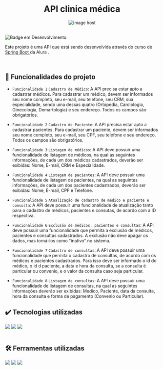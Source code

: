 <h1 align="center">API clinica médica</h1>
<div align="center">
 <img src="https://images2.imgbox.com/32/7f/sWQvhXGK_o.png" alt="image host"/></img>
</div>
<br>

![Badge em Desenvolvimento](http://img.shields.io/static/v1?label=STATUS&message=EM%20DESENVOLVIMENTO&color=GREEN&style=for-the-badge)

<div>
<p>Este projeto é uma API que está sendo desenvolvida através do curso de <a 
href="https://cursos.alura.com.br/course/spring-boot-3-desenvolva-api-rest-java">Spring Boot </a> da Alura .</p>
</div>
<br>

## 🔨 Funcionalidades do projeto

- `Funcionalidade 1` `Cadastro de Médico`: A API precisa estar apto a cadastrar médicos. Para cadastrar um médico, devem ser informados seu nome completo,  seu e-mail, seu telefone, seu CRM, sua especialidade, sendo uma dessas quatro (Ortopedia, Cardiologia, Ginecologia, Demartologia) e seu endereço. Todos os campos são obrigatórios.
  
- `Funcionalidade 2` `Cadastro de Paciente`: A API precisa estar apto a cadastrar pacientes. Para cadastrar um paciente, devem ser informados seu nome completo,  seu e-mail, seu CPF, seu telefone e seu endereço. Todos os campos são obrigatórios.
  
- `Funcionalidade 3` `Listagem de médicos`: A API deve possuir uma funcionalidade de listagem de médicos, na qual as seguintes informações, de cada um dos médicos cadastrados, deverão ser exibidas: Nome, E-mail, CRM e Especialidade.

- `Funcionalidade 4` `Listagem de pacientes`: A API deve possuir uma funcionalidade de listagem de pacientes, na qual as seguintes informações, de cada um dos pacientes cadastrados, deverão ser exibidas: Nome, E-mail, CPF e Telefone.

- `Funcionalidade 5` `Atualização de cadastro de médico e paciente e consulta`: A API deve possuir uma funcionalidade de atualização tanto para o cadastro de médicos, pacientes e consutas, de acordo com a ID respectiva.

- `Funcionalidade 6` `Exclusão de médicos, pacientes e consultas`: A API deve possuir uma funcionalidade que permita a exclusão de médicos, pacientes e consultas cadastrados. A exclusão não deve apagar os dados, mas torná-los como "inativo" no sistema.

- `Funcionalidade 7` `Cadastro de consultas`: A API deve possuir uma funcionalidade que permita o cadastro de consultas, de acordo com os médicos e pacientes cadastrados. Para isso deve ser informado o id do médico, o id d paciente, a data e hora da consulta, se a consulta é particular ou convenio, e o valor da consulta caso seja particular.

- `Funcionalidade 8` `Listagem de consultas`: A API deve possuir uma funcionalidade de listagem de consultas, na qual as seguintes informações deverão ser exibidas: Medico, Paciente, data da consulta, hora da consulta e forma de pagamento (Convenio ou Particular).


 
## ✔️ Tecnologias utilizadas

<div align="left">
  <img src="https://img.shields.io/badge/-Java-ED8B00?style=for-the-badge&logo=java&logoColor=white&labelColor=007396">
  <img src="https://img.shields.io/badge/Spring%20Boot-6DB33F.svg?style=for-the-badge&logo=Spring-Boot&logoColor=white">
   <img src="https://img.shields.io/badge/MySQL-4479A1.svg?style=for-the-badge&logo=MySQL&logoColor=white">
</div>
<br>

## 🛠️ Ferramentas utilizadas

<div align="left">
   <img src="https://img.shields.io/badge/Insomnia-4000BF.svg?style=for-the-badge&logo=Insomnia&logoColor=white">
  <img src="https://img.shields.io/badge/IntelliJ_IDEA-000000.svg?style=for-the-badge&logo=intellij-idea&logoColor=white">
 <img src="https://img.shields.io/badge/Trello-0052CC.svg?style=for-the-badge&logo=Trello&logoColor=white">
</div>
